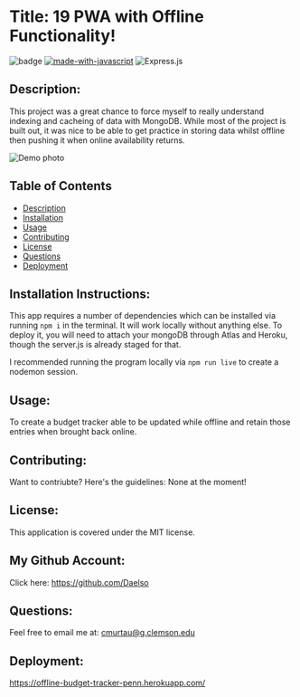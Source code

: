 # Title: 19 PWA with Offline Functionality!

![badge](https://img.shields.io/badge/license-MIT-darkred) [![made-with-javascript](https://img.shields.io/badge/Made%20with-JavaScript-1f425f.svg)](https://www.javascript.com) 
![Express.js](https://img.shields.io/badge/express.js-%23404d59.svg?style=for-the-badge&logo=express&logoColor=%2361DAFB)


## Description:

This project was a great chance to force myself to really understand indexing and cacheing of data with MongoDB. While most of the project is built out, it was nice to be able to get practice in storing data whilst offline then pushing it when online availability returns.

![Demo photo](https://i.gyazo.com/493e6c91ed6d0c769ef5ddbff8841e54.png)


## Table of Contents
- [Description](#description)
- [Installation](#installation)
- [Usage](#usage)
- [Contributing](#contributing)
- [License](#license)
- [Questions](#questions)
- [Deployment](#deployment)

## Installation Instructions:

This app requires a number of dependencies which can be installed via running ```npm i``` in the terminal. It will work locally without anything else. To deploy it, you will need to attach your mongoDB through Atlas and Heroku, though the server.js is already staged for that.

I recommended running the program locally via ```npm run live``` to create a nodemon session.

## Usage:

To create a budget tracker able to be updated while offline and retain those entries when brought back online.

## Contributing:

Want to contriubte? Here's the guidelines: None at the moment!


## License:

This application is covered under the MIT license. 

## My Github Account:

  Click here: https://github.com/Daelso

## Questions:

  Feel free to email me at: cmurtau@g.clemson.edu
  
## Deployment: 
https://offline-budget-tracker-penn.herokuapp.com/
